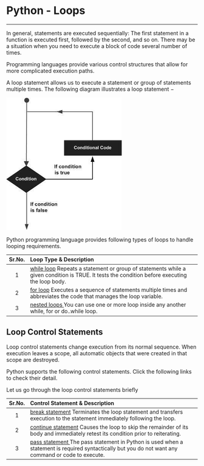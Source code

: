 # Python - Loops

------

In general, statements are executed sequentially: The first statement in a function is executed first, followed by the second, and so on. There may be a situation when you need to execute a block of code several number of times.

Programming languages provide various control structures that allow for more complicated execution paths.

A loop statement allows us to execute a statement or group of statements multiple times. The following diagram illustrates a loop statement −

![Loop Architecture](images\loop_architecture.jpg)

Python programming language provides following types of loops to handle looping requirements.

| Sr.No. | Loop Type & Description                                      |
| :----: | :----------------------------------------------------------- |
|   1    | [while loop](https://www.tutorialspoint.com/python/python_while_loop.htm) Repeats a statement or group of statements while a given condition is TRUE. It tests the condition before executing the loop body. |
|   2    | [for loop](https://www.tutorialspoint.com/python/python_for_loop.htm) Executes a sequence of statements multiple times and abbreviates the code that manages the loop variable. |
|   3    | [nested loops ](https://www.tutorialspoint.com/python/python_nested_loops.htm)You can use one or more loop inside any another while, for or do..while loop. |

## Loop Control Statements

Loop control statements change execution from its normal sequence. When execution leaves a scope, all automatic objects that were created in that scope are destroyed.

Python supports the following control statements. Click the following links to check their detail.

Let us go through the loop control statements briefly

| Sr.No. | Control Statement & Description                              |
| :----: | :----------------------------------------------------------- |
|   1    | [break statement](https://www.tutorialspoint.com/python/python_break_statement.htm) Terminates the loop statement and transfers execution to the statement immediately following the loop. |
|   2    | [continue statement](https://www.tutorialspoint.com/python/python_continue_statement.htm) Causes the loop to skip the remainder of its body and immediately retest its condition prior to reiterating. |
|   3    | [pass statement ](https://www.tutorialspoint.com/python/python_pass_statement.htm)The pass statement in Python is used when a statement is required syntactically but you do not want any command or code to execute. |